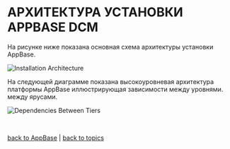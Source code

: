 # АРХИТЕКТУРА УСТАНОВКИ APPBASE DCM

На рисунке ниже показана основная схема архитектуры установки AppBase.

![Installation Architecture](https://github.com/CrappyCodeMaker/ECCENTEX-KNOWLEGE/blob/main/Content/1%20Start%20work/1.2%20AppBase/IMG/HighLevelInfrastructure.png)

На следующей диаграмме показана высокоуровневая архитектура платформы AppBase иллюстрирующая зависимости между уровнями.
между ярусами.

![Dependencies Between Tiers](https://github.com/CrappyCodeMaker/ECCENTEX-KNOWLEGE/blob/main/Content/1%20Start%20work/1.2%20AppBase/IMG/HighLevelInfrastructure.png)


<br/>

[back to AppBase](https://github.com/CrappyCodeMaker/ECCENTEX-KNOWLEGE/blob/main/Content/1%20Start%20work/1.2%20AppBase/AppBase.md) | [back to topics](https://github.com/CrappyCodeMaker/ECCENTEX-KNOWLEGE/tree/main/Content/0%20Topics/Topics.md)